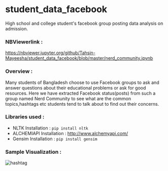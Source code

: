 # student_data_facebook

High school and college student's facebook group posting data analysis on admission.

### NBViewerlink : 

https://nbviewer.jupyter.org/github/Tahsin-Mayeesha/student_data_facebook/blob/master/nerd_community.ipynb

### Overview : 

Many students of Bangladesh choose to use Facebook groups to ask and answer questions about their educational problems or ask for good resources. Here we have extracted Facebook status(posts) from such a group named Nerd Community to see what are the common topics,hashtags etc students tend to talk about to find out their concerns.

### Libraries used : 

* NLTK 
Installation : ```pip install nltk```
* ALCHEMIAPI 
Installation : http://www.alchemyapi.com/
* Gensim 
Installation : ```pip install gensim```

### Sample Visualization : 

![hashtag](https://github.com/Tahsin-Mayeesha/student_data_facebook/blob/master/hashtag.png)



